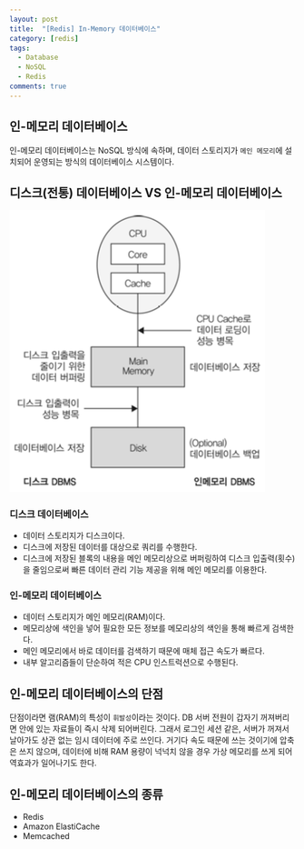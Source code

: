 ```yaml
---
layout: post
title:  "[Redis] In-Memory 데이터베이스"
category: [redis]
tags:
  - Database
  - NoSQL
  - Redis
comments: true
---
```


## 인-메모리 데이터베이스
인-메모리 데이터베이스는 NoSQL 방식에 속하며, 데이터 스토리지가 `메인 메모리`에 설치되어 운영되는 방식의 데이터베이스 시스템이다.

## 디스크(전통) 데이터베이스 VS 인-메모리 데이터베이스

<img src="/assets/disk-dbms-and-in-memory-dbms.png" width="450px" />

### 디스크 데이터베이스
* 데이터 스토리지가 디스크이다.
* 디스크에 저장된 데이터를 대상으로 쿼리를 수행한다.
* 디스크에 저장된 블록의 내용을 메인 메모리상으로 버퍼링하여 디스크 입출력(횟수)을 줄임으로써 빠른 데이터 관리 기능 제공을 위해 메인 메모리를 이용한다.

### 인-메모리 데이터베이스
* 데이터 스토리지가 메인 메모리(RAM)이다.
* 메모리상에 색인을 넣어 필요한 모든 정보를 메모리상의 색인을 통해 빠르게 검색한다.
* 메인 메모리에서 바로 데이터를 검색하기 때문에 매체 접근 속도가 빠르다.
* 내부 알고리즘들이 단순하여 적은 CPU 인스트럭션으로 수행된다.


## 인-메모리 데이터베이스의 단점
단점이라면 램(RAM)의 특성이 `휘발성`이라는 것이다.
DB 서버 전원이 갑자기 꺼져버리면 안에 있는 자료들이 즉시 삭제 되어버린다. 그래서 로그인 세션 같은, 서버가 꺼져서 날아가도 상관 없는 임시 데이터에 주로 쓰인다.
거기다 속도 때문에 쓰는 것이기에 압축은 쓰지 않으며, 데이터에 비해 RAM 용량이 넉넉치 않을 경우 가상 메모리를 쓰게 되어 역효과가 일어나기도 한다.

## 인-메모리 데이터베이스의 종류
* Redis
* Amazon ElastiCache
* Memcached
